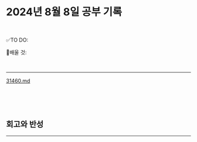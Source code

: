 # 2024년 8월 8일 공부 기록 

<br>

✅TO DO: 



💭배울 것:


<br>

---

[31460.md](..%2F..%2F..%2FAlgorithm%2FSolvedProblem%2F%EB%9E%9C%EB%8D%A4%EB%A7%88%EB%9D%BC%ED%86%A4%2F%EC%BD%94%EC%8A%A4010%2F31460%2F31460.md)




<br><br><br>





## 회고와 반성

---

